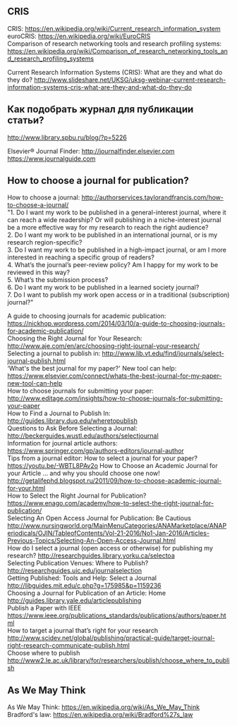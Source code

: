 ## CRIS

CRIS: https://en.wikipedia.org/wiki/Current_research_information_system     
euroCRIS: https://en.wikipedia.org/wiki/EuroCRIS    
Comparison of research networking tools and research profiling systems: https://en.wikipedia.org/wiki/Comparison_of_research_networking_tools_and_research_profiling_systems     
     
Current Research Information Systems (CRIS): What are they and what do they do? http://www.slideshare.net/UKSG/uksg-webinar-current-research-information-systems-cris-what-are-they-and-what-do-they-do

## Как подобрать журнал для публикации статьи?
http://www.library.spbu.ru/blog/?p=5226     
     
Elsevier® Journal Finder: http://journalfinder.elsevier.com    
https://www.journalguide.com      

## How to choose a journal for publication?
How to choose a journal: http://authorservices.taylorandfrancis.com/how-to-choose-a-journal/     
"1. Do I want my work to be published in a general-interest journal, where it can reach a wide readership? Or will publishing in a niche-interest journal be a more effective way for my research to reach the right audience?    
2. Do I want my work to be published in an international journal, or is my research region-specific?    
3. Do I want my work to be published in a high-impact journal, or am I more interested in reaching a specific group of readers?     
4. What’s the journal’s peer-review policy? Am I happy for my work to be reviewed in this way?     
5. What’s the submission process?     
6. Do I want my work to be published in a learned society journal?     
7. Do I want to publish my work open access or in a traditional (subscription) journal?"     
    
A guide to choosing journals for academic publication: https://nickhop.wordpress.com/2014/03/10/a-guide-to-choosing-journals-for-academic-publication/      
Choosing the Right Journal for Your Research: http://www.aje.com/en/arc/choosing-right-journal-your-research/      
Selecting a journal to publish in: http://www.lib.vt.edu/find/journals/select-journal-publish.html     
‘What's the best journal for my paper?' New tool can help: https://www.elsevier.com/connect/whats-the-best-journal-for-my-paper-new-tool-can-help     
How to choose journals for submitting your paper: http://www.editage.com/insights/how-to-choose-journals-for-submitting-your-paper     
How to Find a Journal to Publish In: http://guides.library.duq.edu/wheretopublish      
Questions to Ask Before Selecting a Journal: http://beckerguides.wustl.edu/authors/selectjournal     
Information for journal article authors: https://www.springer.com/gp/authors-editors/journal-author     
Tips from a journal editor: How to select a journal for your paper? https://youtu.be/-WBTL8PAv2o
How to Choose an Academic Journal for your Article ... and why you should choose one now! http://getalifephd.blogspot.ru/2011/09/how-to-choose-academic-journal-for-your.html     
How to Select the Right Journal for Publication? https://www.enago.com/academy/how-to-select-the-right-journal-for-publication/     
Selecting An Open Access Journal for Publication: Be Cautious http://www.nursingworld.org/MainMenuCategories/ANAMarketplace/ANAPeriodicals/OJIN/TableofContents/Vol-21-2016/No1-Jan-2016/Articles-Previous-Topics/Selecting-An-Open-Access-Journal.html     
How do I select a journal (open access or otherwise) for publishing my research? http://researchguides.library.yorku.ca/selectoa     
Selecting Publication Venues: Where to Publish? http://researchguides.uic.edu/journalselection     
Getting Published: Tools and Help: Select a Journal http://libguides.mit.edu/c.php?g=175985&p=1159236     
Choosing a Journal for Publication of an Article: Home http://guides.library.yale.edu/articlepublishing      
Publish a Paper with IEEE https://www.ieee.org/publications_standards/publications/authors/paper.html      
How to target a journal that’s right for your research http://www.scidev.net/global/publishing/practical-guide/target-journal-right-research-communicate-publish.html      
Choose where to publish http://www2.le.ac.uk/library/for/researchers/publish/choose_where_to_publish      

## As We May Think

As We May Think: https://en.wikipedia.org/wiki/As_We_May_Think     
Bradford's law: https://en.wikipedia.org/wiki/Bradford%27s_law
